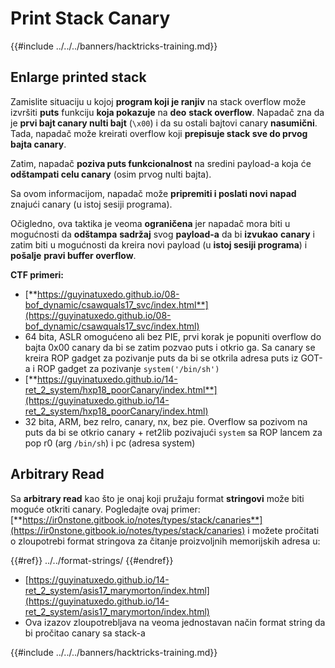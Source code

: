# Print Stack Canary

{{#include ../../../banners/hacktricks-training.md}}

## Enlarge printed stack

Zamislite situaciju u kojoj **program koji je ranjiv** na stack overflow može izvršiti **puts** funkciju **koja pokazuje** na **deo** **stack overflow**. Napadač zna da je **prvi bajt canary nulti bajt** (`\x00`) i da su ostali bajtovi canary **nasumični**. Tada, napadač može kreirati overflow koji **prepisuje stack sve do prvog bajta canary**.

Zatim, napadač **poziva puts funkcionalnost** na sredini payload-a koja će **odštampati celu canary** (osim prvog nulti bajta).

Sa ovom informacijom, napadač može **pripremiti i poslati novi napad** znajući canary (u istoj sesiji programa).

Očigledno, ova taktika je veoma **ograničena** jer napadač mora biti u mogućnosti da **odštampa** **sadržaj** svog **payload-a** da bi **izvukao** **canary** i zatim biti u mogućnosti da kreira novi payload (u **istoј sesiji programa**) i **pošalje** **pravi buffer overflow**.

**CTF primeri:**

- [**https://guyinatuxedo.github.io/08-bof_dynamic/csawquals17_svc/index.html**](https://guyinatuxedo.github.io/08-bof_dynamic/csawquals17_svc/index.html)
- 64 bita, ASLR omogućeno ali bez PIE, prvi korak je popuniti overflow do bajta 0x00 canary da bi se zatim pozvao puts i otkrio ga. Sa canary se kreira ROP gadget za pozivanje puts da bi se otkrila adresa puts iz GOT-a i ROP gadget za pozivanje `system('/bin/sh')`
- [**https://guyinatuxedo.github.io/14-ret_2_system/hxp18_poorCanary/index.html**](https://guyinatuxedo.github.io/14-ret_2_system/hxp18_poorCanary/index.html)
- 32 bita, ARM, bez relro, canary, nx, bez pie. Overflow sa pozivom na puts da bi se otkrio canary + ret2lib pozivajući `system` sa ROP lancem za pop r0 (arg `/bin/sh`) i pc (adresa system)

## Arbitrary Read

Sa **arbitrary read** kao što je onaj koji pružaju format **stringovi** može biti moguće otkriti canary. Pogledajte ovaj primer: [**https://ir0nstone.gitbook.io/notes/types/stack/canaries**](https://ir0nstone.gitbook.io/notes/types/stack/canaries) i možete pročitati o zloupotrebi format stringova za čitanje proizvoljnih memorijskih adresa u:

{{#ref}}
../../format-strings/
{{#endref}}

- [https://guyinatuxedo.github.io/14-ret_2_system/asis17_marymorton/index.html](https://guyinatuxedo.github.io/14-ret_2_system/asis17_marymorton/index.html)
- Ova izazov zloupotrebljava na veoma jednostavan način format string da bi pročitao canary sa stack-a

{{#include ../../../banners/hacktricks-training.md}}
